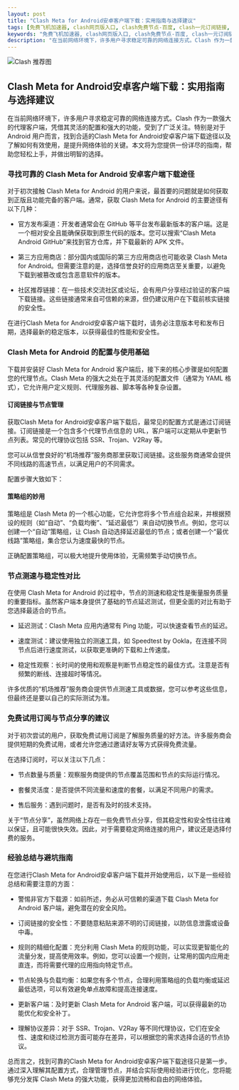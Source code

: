 ```yaml
---
layout: post
title: "Clash Meta for Android安卓客户端下载：实用指南与选择建议"
tags: [免费飞机加速器, clash网页版入口, clash免费节点-百度, clash一元订阅链接, clash免费配置下载, clash怎么获得订阅链接, 斐讯k2p如何搭建ssr节点]
keywords: "免费飞机加速器, clash网页版入口, clash免费节点-百度, clash一元订阅链接, clash免费配置下载, clash怎么获得订阅链接, 斐讯k2p如何搭建ssr节点"
description: "在当前网络环境下，许多用户寻求稳定可靠的网络连接方式。Clash 作为一款强大的代理客户端，凭借其灵活的配置和强大的功能，受到了广泛关注。特别是对于 Android 用户而言，找到合适的Clash Meta for Android安卓客户端下载途径以及了解如何有效使用，是提升网络体验的关键。本文将为您提供一份详尽的指南，帮助您轻松上手，并做出明智的选择。"
---
```


![Clash 推荐图](https://clashjd.github.io/assets/img/机场节点购买.png)

## Clash Meta for Android安卓客户端下载：实用指南与选择建议

在当前网络环境下，许多用户寻求稳定可靠的网络连接方式。Clash 作为一款强大的代理客户端，凭借其灵活的配置和强大的功能，受到了广泛关注。特别是对于 Android 用户而言，找到合适的Clash Meta for Android安卓客户端下载途径以及了解如何有效使用，是提升网络体验的关键。本文将为您提供一份详尽的指南，帮助您轻松上手，并做出明智的选择。

### 寻找可靠的 Clash Meta for Android 安卓客户端下载途径

对于初次接触 Clash Meta for Android 的用户来说，最首要的问题就是如何获取到正版且功能完备的客户端。通常，获取 Clash Meta for Android 的主要途径有以下几种：

- 官方发布渠道：开发者通常会在 GitHub 等平台发布最新版本的客户端。这是一个相对安全且能确保获取到原生代码的版本。您可以搜索“Clash Meta Android GitHub”来找到官方仓库，并下载最新的 APK 文件。

- 第三方应用商店：部分国内或国际的第三方应用商店也可能收录 Clash Meta for Android。但需要注意的是，选择信誉良好的应用商店至关重要，以避免下载到被篡改或包含恶意软件的版本。

- 社区推荐链接：在一些技术交流社区或论坛，会有用户分享经过验证的客户端下载链接。这些链接通常来自可信赖的来源，但仍建议用户在下载前核实链接的安全性。

在进行Clash Meta for Android安卓客户端下载时，请务必注意版本号和发布日期，选择最新的稳定版本，以获得最佳的性能和安全性。

### Clash Meta for Android 的配置与使用基础

下载并安装好 Clash Meta for Android 客户端后，接下来的核心步骤是如何配置您的代理节点。Clash Meta 的强大之处在于其灵活的配置文件（通常为 YAML 格式），它允许用户定义规则、代理服务器、脚本等各种复杂设置。

#### 订阅链接与节点管理

获取Clash Meta for Android安卓客户端下载后，最常见的配置方式是通过订阅链接。订阅链接是一个包含多个代理节点信息的 URL，客户端可以定期从中更新节点列表。常见的代理协议包括 SSR、Trojan、V2Ray 等。

您可以从信誉良好的“机场推荐”服务商那里获取订阅链接。这些服务商通常会提供不同线路的高速节点，以满足用户的不同需求。

配置步骤大致如下：

#### 策略组的妙用

策略组是 Clash Meta 的一个核心功能，它允许您将多个节点组合起来，并根据预设的规则（如“自动”、“负载均衡”、“延迟最低”）来自动切换节点。例如，您可以创建一个“自动”策略组，让 Clash 自动选择延迟最低的节点；或者创建一个“最优线路”策略组，集合您认为速度最快的节点。

正确配置策略组，可以极大地提升使用体验，无需频繁手动切换节点。

### 节点测速与稳定性对比

在使用 Clash Meta for Android 的过程中，节点的测速和稳定性是衡量服务质量的重要指标。虽然客户端本身提供了基础的节点延迟测试，但更全面的对比有助于您选择最适合的节点。

- 延迟测试：Clash Meta 应用内通常有 Ping 功能，可以快速查看节点的延迟。

- 速度测试：建议使用独立的测速工具，如 Speedtest by Ookla，在连接不同节点后进行速度测试，以获取更准确的下载和上传速度。

- 稳定性观察：长时间的使用和观察是判断节点稳定性的最佳方式。注意是否有频繁的断线、连接超时等情况。

许多优质的“机场推荐”服务商会提供节点测速工具或数据，您可以参考这些信息，但最终还是要以自己的实际测试为准。

### 免费试用订阅与节点分享的建议

对于初次尝试的用户，获取免费试用订阅是了解服务质量的好方法。许多服务商会提供短期的免费试用，或者允许您通过邀请好友等方式获得免费流量。

在选择订阅时，可以关注以下几点：

- 节点数量与质量：观察服务商提供的节点覆盖范围和节点的实际运行情况。

- 套餐灵活度：是否提供不同流量和速度的套餐，以满足不同用户的需求。

- 售后服务：遇到问题时，是否有及时的技术支持。

关于“节点分享”，虽然网络上存在一些免费节点分享，但其稳定性和安全性往往难以保证，且可能很快失效。因此，对于需要稳定网络连接的用户，建议还是选择付费的服务。

### 经验总结与避坑指南

在您进行Clash Meta for Android安卓客户端下载并开始使用后，以下是一些经验总结和需要注意的方面：

- 警惕非官方下载源：如前所述，务必从可信赖的渠道下载 Clash Meta for Android 客户端，避免潜在的安全风险。

- 订阅链接的安全性：不要随意粘贴来源不明的订阅链接，以防信息泄露或设备中毒。

- 规则的精细化配置：充分利用 Clash Meta 的规则功能，可以实现更智能化的流量分发，提高使用效率。例如，您可以设置一个规则，让常用的国内应用走直连，而将需要代理的应用指向特定节点。

- 节点轮换与负载均衡：如果您有多个节点，合理利用策略组的负载均衡或延迟最低选项，可以有效避免单点故障和提高连接速度。

- 更新客户端：及时更新 Clash Meta for Android 客户端，可以获得最新的功能优化和安全补丁。

- 理解协议差异：对于 SSR、Trojan、V2Ray 等不同代理协议，它们在安全性、速度和绕过检测方面可能存在差异，可以根据您的需求选择合适的节点协议。

总而言之，找到可靠的Clash Meta for Android安卓客户端下载途径只是第一步。通过深入理解其配置方式，合理管理节点，并结合实际使用经验进行优化，您将能够充分发挥 Clash Meta 的强大功能，获得更加流畅和自由的网络体验。